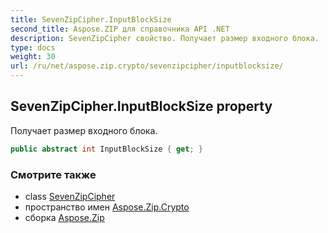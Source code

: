 ```yaml
---
title: SevenZipCipher.InputBlockSize
second_title: Aspose.ZIP для справочника API .NET
description: SevenZipCipher свойство. Получает размер входного блока.
type: docs
weight: 30
url: /ru/net/aspose.zip.crypto/sevenzipcipher/inputblocksize/
---
```

## SevenZipCipher.InputBlockSize property

Получает размер входного блока.

```csharp
public abstract int InputBlockSize { get; }
```

### Смотрите также

* class [SevenZipCipher](../)
* пространство имен [Aspose.Zip.Crypto](../../sevenzipcipher/)
* сборка [Aspose.Zip](../../../)


